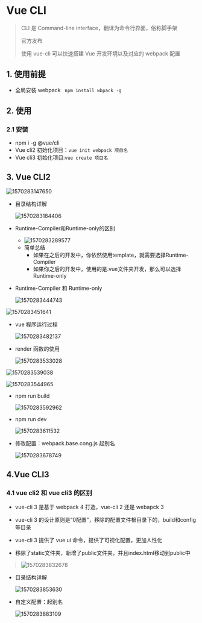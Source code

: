 #  Vue CLI

> CLI 是 Command-line interface，翻译为命令行界面，俗称脚手架
>
> 官方发布
>
> 使用 vue-cli 可以快速搭建 Vue 开发环境以及对应的 webpack 配置

## 1. 使用前提

+ 全局安装 webpack ` npm install wbpack -g`

## 2. 使用

### 2.1 安装

+ npm i  -g @vue/cli
+ Vue cli2 初始化项目：`vue init webpack 项目名`
+ Vue cli3 初始化项目:`vue create 项目名`

## 3. Vue CLI2

![1570283147650](C:\Users\Administrator.PC-20181127RBIS\AppData\Roaming\Typora\typora-user-images\1570283147650.png)

+ 目录结构详解

  ![1570283184406](C:\Users\Administrator.PC-20181127RBIS\AppData\Roaming\Typora\typora-user-images\1570283184406.png)

+ Runtime-Compiler和Runtime-only的区别

  + ![1570283289577](C:\Users\Administrator.PC-20181127RBIS\AppData\Roaming\Typora\typora-user-images\1570283289577.png)
  + 简单总结
    + 如果在之后的开发中，你依然使用template，就需要选择Runtime-Compiler
    + 如果你之后的开发中，使用的是.vue文件夹开发，那么可以选择Runtime-only

+ Runtime-Compiler 和 Runtime-only

  ![1570283444743](C:\Users\Administrator.PC-20181127RBIS\AppData\Roaming\Typora\typora-user-images\1570283444743.png)

![1570283451641](C:\Users\Administrator.PC-20181127RBIS\AppData\Roaming\Typora\typora-user-images\1570283451641.png)

+ vue 程序运行过程

  ![1570283482137](C:\Users\Administrator.PC-20181127RBIS\AppData\Roaming\Typora\typora-user-images\1570283482137.png)

+ render 函数的使用

  ![1570283533028](C:\Users\Administrator.PC-20181127RBIS\AppData\Roaming\Typora\typora-user-images\1570283533028.png)

![1570283539038](C:\Users\Administrator.PC-20181127RBIS\AppData\Roaming\Typora\typora-user-images\1570283539038.png)

![1570283544965](C:\Users\Administrator.PC-20181127RBIS\AppData\Roaming\Typora\typora-user-images\1570283544965.png)

+ npm run build

  ![1570283592962](C:\Users\Administrator.PC-20181127RBIS\AppData\Roaming\Typora\typora-user-images\1570283592962.png)

+ npm run dev

  ![1570283611532](C:\Users\Administrator.PC-20181127RBIS\AppData\Roaming\Typora\typora-user-images\1570283611532.png)

+ 修改配置：webpack.base.cong.js 起别名

  ![1570283678749](C:\Users\Administrator.PC-20181127RBIS\AppData\Roaming\Typora\typora-user-images\1570283678749.png)

## 4.Vue CLI3

### 4.1 vue cli2 和 vue cli3 的区别

+ vue-cli 3 是基于 webpack 4 打造，vue-cli 2 还是 webapck 3

+ vue-cli 3 的设计原则是“0配置”，移除的配置文件根目录下的，build和config等目录

+ vue-cli 3 提供了 vue ui 命令，提供了可视化配置，更加人性化

+ 移除了static文件夹，新增了public文件夹，并且index.html移动到public中

> ![1570283832678](C:\Users\Administrator.PC-20181127RBIS\AppData\Roaming\Typora\typora-user-images\1570283832678.png)

+ 目录结构详解

  ![1570283853630](C:\Users\Administrator.PC-20181127RBIS\AppData\Roaming\Typora\typora-user-images\1570283853630.png)

+ 自定义配置：起别名

  ![1570283883109](C:\Users\Administrator.PC-20181127RBIS\AppData\Roaming\Typora\typora-user-images\1570283883109.png)

